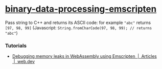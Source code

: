 [binary-data-processing-emscripten](https://dirkarnez.github.io/binary-data-processing-emscripten/)
===================================================================================================
Pass string to C++ and returns its ASCII code: for example `"abc"` returns `[97, 98, 99]` (Javascript: `String.fromCharCode(97, 98, 99); // returns "abc"`)

### Tutorials
- [Debugging memory leaks in WebAssembly using Emscripten  |  Articles  |  web.dev](https://web.dev/articles/webassembly-memory-debugging)
